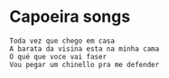 # Capoeira songs

    Toda vez que chego em casa
    A barata da visina esta na minha cama
    O qué que voce vai faser
    Vou pegar um chinello pra me defender